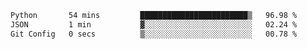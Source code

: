 <!--START_SECTION:waka-->

```txt
Python       54 mins         ████████████████████████▒   96.98 %
JSON         1 min           ▓░░░░░░░░░░░░░░░░░░░░░░░░   02.24 %
Git Config   0 secs          ▒░░░░░░░░░░░░░░░░░░░░░░░░   00.78 %
```

<!--END_SECTION:waka-->
